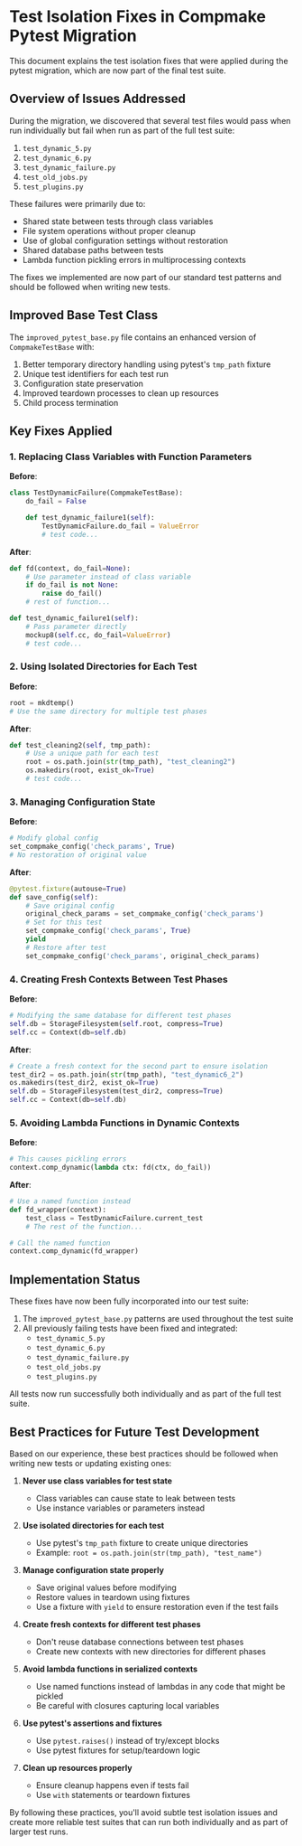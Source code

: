 # Test Isolation Fixes in Compmake Pytest Migration

This document explains the test isolation fixes that were applied during the pytest migration, which are now part of the final test suite.

## Overview of Issues Addressed

During the migration, we discovered that several test files would pass when run individually but fail when run as part of the full test suite:

1. `test_dynamic_5.py`
2. `test_dynamic_6.py`
3. `test_dynamic_failure.py`
4. `test_old_jobs.py`
5. `test_plugins.py`

These failures were primarily due to:

- Shared state between tests through class variables
- File system operations without proper cleanup
- Use of global configuration settings without restoration
- Shared database paths between tests
- Lambda function pickling errors in multiprocessing contexts

The fixes we implemented are now part of our standard test patterns and should be followed when writing new tests.

## Improved Base Test Class

The `improved_pytest_base.py` file contains an enhanced version of `CompmakeTestBase` with:

1. Better temporary directory handling using pytest's `tmp_path` fixture
2. Unique test identifiers for each test run
3. Configuration state preservation
4. Improved teardown processes to clean up resources
5. Child process termination

## Key Fixes Applied

### 1. Replacing Class Variables with Function Parameters

**Before**:
```python
class TestDynamicFailure(CompmakeTestBase):
    do_fail = False

    def test_dynamic_failure1(self):
        TestDynamicFailure.do_fail = ValueError
        # test code...
```

**After**:
```python
def fd(context, do_fail=None):
    # Use parameter instead of class variable
    if do_fail is not None:
        raise do_fail()
    # rest of function...

def test_dynamic_failure1(self):
    # Pass parameter directly
    mockup8(self.cc, do_fail=ValueError)
    # test code...
```

### 2. Using Isolated Directories for Each Test

**Before**:
```python
root = mkdtemp()
# Use the same directory for multiple test phases
```

**After**:
```python
def test_cleaning2(self, tmp_path):
    # Use a unique path for each test
    root = os.path.join(str(tmp_path), "test_cleaning2")
    os.makedirs(root, exist_ok=True)
    # test code...
```

### 3. Managing Configuration State

**Before**:
```python
# Modify global config
set_compmake_config('check_params', True)
# No restoration of original value
```

**After**:
```python
@pytest.fixture(autouse=True)
def save_config(self):
    # Save original config
    original_check_params = set_compmake_config('check_params')
    # Set for this test
    set_compmake_config('check_params', True)
    yield
    # Restore after test
    set_compmake_config('check_params', original_check_params)
```

### 4. Creating Fresh Contexts Between Test Phases

**Before**:
```python
# Modifying the same database for different test phases
self.db = StorageFilesystem(self.root, compress=True)
self.cc = Context(db=self.db)
```

**After**:
```python
# Create a fresh context for the second part to ensure isolation
test_dir2 = os.path.join(str(tmp_path), "test_dynamic6_2")
os.makedirs(test_dir2, exist_ok=True)
self.db = StorageFilesystem(test_dir2, compress=True)
self.cc = Context(db=self.db)
```

### 5. Avoiding Lambda Functions in Dynamic Contexts

**Before**:
```python
# This causes pickling errors
context.comp_dynamic(lambda ctx: fd(ctx, do_fail))
```

**After**:
```python
# Use a named function instead
def fd_wrapper(context):
    test_class = TestDynamicFailure.current_test
    # The rest of the function...

# Call the named function
context.comp_dynamic(fd_wrapper)
```

## Implementation Status

These fixes have now been fully incorporated into our test suite:

1. The `improved_pytest_base.py` patterns are used throughout the test suite
2. All previously failing tests have been fixed and integrated:
   - `test_dynamic_5.py`
   - `test_dynamic_6.py`
   - `test_dynamic_failure.py`
   - `test_old_jobs.py`
   - `test_plugins.py`

All tests now run successfully both individually and as part of the full test suite.

## Best Practices for Future Test Development

Based on our experience, these best practices should be followed when writing new tests or updating existing ones:

1. **Never use class variables for test state**
   - Class variables can cause state to leak between tests
   - Use instance variables or parameters instead

2. **Use isolated directories for each test**
   - Use pytest's `tmp_path` fixture to create unique directories
   - Example: `root = os.path.join(str(tmp_path), "test_name")`

3. **Manage configuration state properly**
   - Save original values before modifying
   - Restore values in teardown using fixtures
   - Use a fixture with `yield` to ensure restoration even if the test fails

4. **Create fresh contexts for different test phases**
   - Don't reuse database connections between test phases
   - Create new contexts with new directories for different phases

5. **Avoid lambda functions in serialized contexts**
   - Use named functions instead of lambdas in any code that might be pickled
   - Be careful with closures capturing local variables

6. **Use pytest's assertions and fixtures**
   - Use `pytest.raises()` instead of try/except blocks
   - Use pytest fixtures for setup/teardown logic

7. **Clean up resources properly**
   - Ensure cleanup happens even if tests fail
   - Use `with` statements or teardown fixtures

By following these practices, you'll avoid subtle test isolation issues and create more reliable test suites that can run both individually and as part of larger test runs.